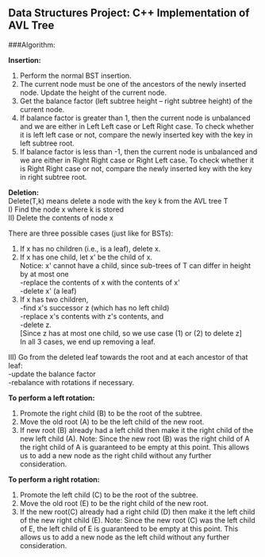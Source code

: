 Data Structures Project: C++ Implementation of AVL Tree
-------------------------------------------------------

###Algorithm:

**Insertion:**  
1) Perform the normal BST insertion.  
2) The current node must be one of the ancestors of the newly inserted node. Update the height of the current node.  
3) Get the balance factor (left subtree height – right subtree height) of the current node.  
4) If balance factor is greater than 1, then the current node is unbalanced and we are either in Left Left case or Left Right case. To check whether it is left left case or not, compare the newly inserted key with the key in left subtree root.  
5) If balance factor is less than -1, then the current node is unbalanced and we are either in Right Right case or Right Left case. To check whether it is Right Right case or not, compare the newly inserted key with the key in right subtree root.  

**Deletion:**  
Delete(T,k) means delete a node with the key k from the AVL tree T  
I) Find the node x where k is stored  
II) Delete the contents of node x   

There are three possible cases (just like for BSTs):  
1) If x has no children (i.e., is a leaf), delete x.  
2) If x has one child, let x' be the child of x.  
    	Notice: x' cannot have a child, since sub-trees of T can differ in height by at most one  
    		-replace the contents of x with the contents of x'  
  		 -delete x' (a leaf)   
3) If x has two children,   
  		 -find x's successor z (which has no left child)  
   		-replace x's contents with z's contents, and   
   		-delete z.  
   		[Since z has at most one child, so we use case (1) or (2) to delete z]  
    	In all 3 cases, we end up removing a leaf.  
    	
 III) Go from the deleted leaf towards the root and at each ancestor of that leaf:  
      	-update the balance factor  
      	-rebalance with rotations if necessary.  
  
**To perform a left rotation:**  
1.	Promote the right child (B) to be the root of the subtree.  
2.	Move the old root (A) to be the left child of the new root.  
3.	If new root (B) already had a left child then make it the right child of the new left child (A). Note: Since the new root (B) was the right child of A the right child of A is guaranteed to be empty at this point. This allows us to add a new node as the right child without any further consideration.  

**To perform a right rotation:**  
1.	Promote the left child (C) to be the root of the subtree.  
2.	Move the old root (E) to be the right child of the new root.  
3.	If the new root(C) already had a right child (D) then make it the left child of the new right child (E). Note: Since the new root (C) was the left child of E, the left child of E is guaranteed to be empty at this point. This allows us to add a new node as the left child without any further consideration.  

